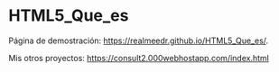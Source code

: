 # HTML5_Que_es
Página de demostración: 
https://realmeedr.github.io/HTML5_Que_es/.

Mis otros proyectos:
https://consult2.000webhostapp.com/index.html
